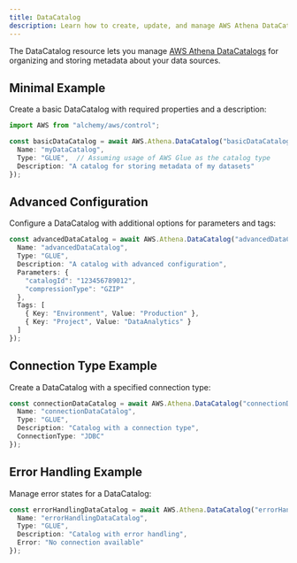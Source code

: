 ```yaml
---
title: DataCatalog
description: Learn how to create, update, and manage AWS Athena DataCatalogs using Alchemy Cloud Control.
---
```



The DataCatalog resource lets you manage [AWS Athena DataCatalogs](https://docs.aws.amazon.com/athena/latest/userguide/) for organizing and storing metadata about your data sources.

## Minimal Example

Create a basic DataCatalog with required properties and a description:

```ts
import AWS from "alchemy/aws/control";

const basicDataCatalog = await AWS.Athena.DataCatalog("basicDataCatalog", {
  Name: "myDataCatalog",
  Type: "GLUE",  // Assuming usage of AWS Glue as the catalog type
  Description: "A catalog for storing metadata of my datasets"
});
```

## Advanced Configuration

Configure a DataCatalog with additional options for parameters and tags:

```ts
const advancedDataCatalog = await AWS.Athena.DataCatalog("advancedDataCatalog", {
  Name: "advancedDataCatalog",
  Type: "GLUE",
  Description: "A catalog with advanced configuration",
  Parameters: {
    "catalogId": "123456789012",
    "compressionType": "GZIP"
  },
  Tags: [
    { Key: "Environment", Value: "Production" },
    { Key: "Project", Value: "DataAnalytics" }
  ]
});
```

## Connection Type Example

Create a DataCatalog with a specified connection type:

```ts
const connectionDataCatalog = await AWS.Athena.DataCatalog("connectionDataCatalog", {
  Name: "connectionDataCatalog",
  Type: "GLUE",
  Description: "Catalog with a connection type",
  ConnectionType: "JDBC"
});
```

## Error Handling Example

Manage error states for a DataCatalog:

```ts
const errorHandlingDataCatalog = await AWS.Athena.DataCatalog("errorHandlingDataCatalog", {
  Name: "errorHandlingDataCatalog",
  Type: "GLUE",
  Description: "Catalog with error handling",
  Error: "No connection available"
});
```
